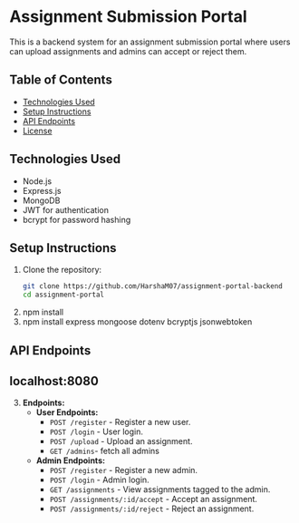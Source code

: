 # Assignment Submission Portal

This is a backend system for an assignment submission portal where users can upload assignments and admins can accept or reject them.

## Table of Contents
- [Technologies Used](#technologies-used)
- [Setup Instructions](#setup-instructions)
- [API Endpoints](#api-endpoints)
- [License](#license)

## Technologies Used
- Node.js
- Express.js
- MongoDB
- JWT for authentication
- bcrypt for password hashing

## Setup Instructions
1. Clone the repository:
   ```bash
   git clone https://github.com/HarshaM07/assignment-portal-backend
   cd assignment-portal

2. npm install
3. npm install express mongoose dotenv bcryptjs jsonwebtoken

## API Endpoints
## localhost:8080
3. **Endpoints:**
    - **User Endpoints:**
        - `POST /register` - Register a new user.
        - `POST /login` - User login.
        - `POST /upload` - Upload an assignment.
        - `GET /admins`- fetch all admins
    - **Admin Endpoints:**
        - `POST /register` - Register a new admin.
        - `POST /login` - Admin login.
        - `GET /assignments` - View assignments tagged to the admin.
        - `POST /assignments/:id/accept` - Accept an assignment.
        - `POST /assignments/:id/reject` - Reject an assignment.
